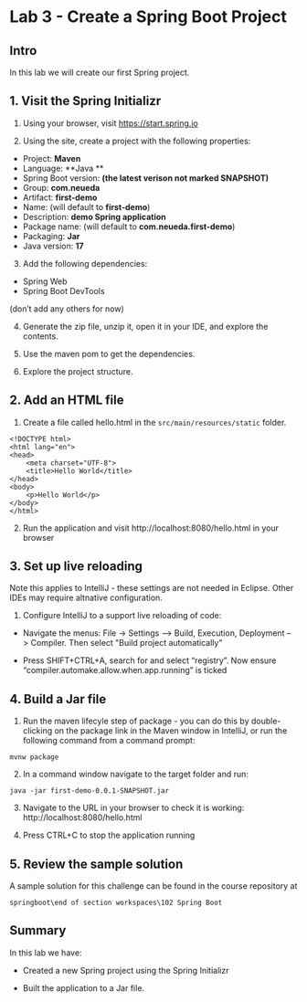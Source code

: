 # Lab 3 - Create a Spring Boot Project

## Intro

In this lab we will create our first Spring project.


## 1. Visit the Spring Initializr

1. Using your browser, visit https://start.spring.io 

2. Using the site, create a project with the following properties:

* Project: **Maven**
* Language: **Java **
* Spring Boot version: **(the latest verison not marked SNAPSHOT)**
* Group: **com.neueda**
* Artifact: **first-demo**
* Name: (will default to **first-demo**)
* Description: **demo Spring application**
* Package name: (will default to **com.neueda.first-demo**)
* Packaging: **Jar**
* Java version: **17**

3. Add the following dependencies:

* Spring Web
* Spring Boot DevTools 

(don’t add any others for now)

4. Generate the zip file, unzip it, open it in your IDE, and explore the contents. 

5. Use the maven pom to get the dependencies.

6. Explore the project structure. 

## 2. Add an HTML file

1. Create a file called hello.html in the `src/main/resources/static` folder.

```
<!DOCTYPE html>
<html lang="en">
<head>
    <meta charset="UTF-8">
    <title>Hello World</title>
</head>
<body>
    <p>Hello World</p>
</body>
</html>
```

2. Run the application and visit http://localhost:8080/hello.html in your browser


## 3. Set up live reloading

Note this applies to IntelliJ - these settings are not needed in Eclipse. Other IDEs may require altnative configuration.

1. Configure IntelliJ to a support live reloading of code:
* Navigate the menus: File -> Settings –> Build, Execution, Deployment –> Compiler. Then select "Build project automatically"

* Press SHIFT+CTRL+A, search for and select “registry”. Now ensure “compiler.automake.allow.when.app.running” is ticked

## 4. Build a Jar file

1. Run the maven lifecyle step of package - you can do this by double-clicking on the package link in the Maven window in IntelliJ, or run the following command from a command prompt:

```mvnw package```

2. In a command window navigate to the target folder and run:
  
  ```java -jar first-demo-0.0.1-SNAPSHOT.jar```

3. Navigate to the URL in your browser to check it is working:
  http://localhost:8080/hello.html

4. Press CTRL+C to stop the application running


## 5. Review the sample solution

A sample solution for this challenge can be found in the course repository at 

`springboot\end of section workspaces\102 Spring Boot`

## Summary

In this lab we have:

* Created a new Spring project using the Spring Initializr

* Built the application to a Jar file.

